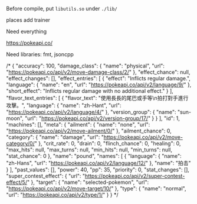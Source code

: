 Before compile, put `libutils.so` under `./lib/`

places add trainer

Need everything

https://pokeapi.co/

Need libraries: fmt, jsoncpp

/*
{
  "accuracy": 100,
  "damage_class": {
    "name": "physical",
    "url": "https://pokeapi.co/api/v2/move-damage-class/2/"
  },
  "effect_chance": null,
  "effect_changes": [],
  "effect_entries": [
    {
      "effect": "Inflicts regular damage.",
      "language": {
        "name": "en",
        "url": "https://pokeapi.co/api/v2/language/9/"
      },
      "short_effect": "Inflicts regular damage with no additional effect."
    }
  ],
  "flavor_text_entries": [
    {
      "flavor_text": "使用長長的尾巴或手等\n拍打對手進行攻擊。",
      "language": {
        "name": "zh-Hant",
        "url": "https://pokeapi.co/api/v2/language/4/"
      },
      "version_group": {
        "name": "sun-moon",
        "url": "https://pokeapi.co/api/v2/version-group/17/"
      }
    }
  ],
  "id": 1,
  "machines": [],
  "meta": {
    "ailment": {
      "name": "none",
      "url": "https://pokeapi.co/api/v2/move-ailment/0/"
    },
    "ailment_chance": 0,
    "category": {
      "name": "damage",
      "url": "https://pokeapi.co/api/v2/move-category/0/"
    },
    "crit_rate": 0,
    "drain": 0,
    "flinch_chance": 0,
    "healing": 0,
    "max_hits": null,
    "max_turns": null,
    "min_hits": null,
    "min_turns": null,
    "stat_chance": 0
  },
  "name": "pound",
  "names": [
    {
      "language": {
        "name": "zh-Hans",
        "url": "https://pokeapi.co/api/v2/language/12/"
      },
      "name": "拍击"
    }
  ],
  "past_values": [],
  "power": 40,
  "pp": 35,
  "priority": 0,
  "stat_changes": [],
  "super_contest_effect": {
    "url": "https://pokeapi.co/api/v2/super-contest-effect/5/"
  },
  "target": {
    "name": "selected-pokemon",
    "url": "https://pokeapi.co/api/v2/move-target/10/"
  },
  "type": {
    "name": "normal",
    "url": "https://pokeapi.co/api/v2/type/1/"
  }
}
*/